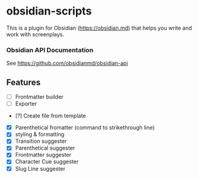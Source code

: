 # obsidian-scripts
 
This is a plugin for Obsidian (https://obsidian.md) that helps you write and work with screenplays.


### Obsidian API Documentation
See https://github.com/obsidianmd/obsidian-api

## Features
- [ ] Frontmatter builder
- [ ] Exporter
- [?] Create file from template
- [X] Parenthetical fromatter (command to strikethrough line)
- [X] styling & formatting
- [X] Transition suggester
- [X] Parenthetical suggester
- [X] Frontmatter suggester
- [X] Character Cue suggester 
- [X] Slug Line suggester
